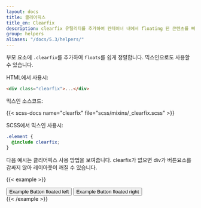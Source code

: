 ```yaml
---
layout: docs
title: 클리어픽스
title_en: Clearfix
description: clearfix 유틸리티를 추가하여 컨테이너 내에서 floating 된 콘텐츠를 빠르고 쉽게 정렬합니다.
group: helpers
aliases: "/docs/5.3/helpers/"
---
```


부모 요소에 `.clearfix`를 추가하여 `floats`를 쉽게 정렬합니다. 믹스인으로도 사용할 수 있습니다.

HTML에서 사용시:

```html
<div class="clearfix">...</div>
```

믹스인 소스코드:

{{< scss-docs name="clearfix" file="scss/mixins/_clearfix.scss" >}}

SCSS에서 믹스인 사용시:

```scss
.element {
  @include clearfix;
}
```

다음 예시는 클리어픽스 사용 방법을 보여줍니다. clearfix가 없으면 div가 버튼요소를 감싸지 않아 레이아웃이 깨질 수 있습니다.

{{< example >}}
<div class="bg-info clearfix">
  <button type="button" class="btn btn-secondary float-start">Example Button floated left</button>
  <button type="button" class="btn btn-secondary float-end">Example Button floated right</button>
</div>
{{< /example >}}
